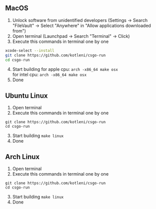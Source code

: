 ## MacOS
1. Unlock software from unidentified developers (Settings -> Search "FileVault" -> Select "Anywhere" in "Allow applications downloaded from")
2. Open terminal (Launchpad -> Search "Terminal" -> Click)
3. Execute this commands in terminal one by one
```bash
xcode-select --install
git clone https://github.com/kotleni/csgo-run
cd csgo-run
```
4. Start building
for apple cpu:
```arch -x86_64 make osx```
<br>for intel cpu:
```arch -x86_64 make osx```
5. Done

## Ubuntu Linux
1. Open terminal
2. Execute this commands in terminal one by one
```apt install gcc make
git clone https://github.com/kotleni/csgo-run
cd csgo-run
```
3. Start building ```make linux```
4. Done

## Arch Linux
1. Open terminal
2. Execute this commands in terminal one by one
```pacman -Sy gcc make glibc
git clone https://github.com/kotleni/csgo-run
cd csgo-run
```
3. Start building ```make linux```
4. Done